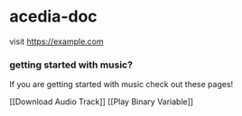 # acedia-doc

visit https://example.com


### getting started with music?
If you are getting started with music check out these pages!

[[Download Audio Track]]
[[Play Binary Variable]]
